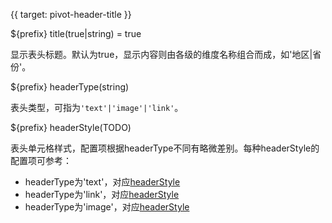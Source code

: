
{{ target: pivot-header-title }}

${prefix} title(true|string) = true

显示表头标题。默认为true，显示内容则由各级的维度名称组合而成，如'地区|省份'。

${prefix} headerType(string)

表头类型，可指为`'text'|'image'|'link'`。

${prefix} headerStyle(TODO)

表头单元格样式，配置项根据headerType不同有略微差别。每种headerStyle的配置项可参考：

- headerType为'text'，对应[headerStyle](../options/PivotTable-columns-text#headerStyle.bgColor)
- headerType为'link'，对应[headerStyle](../options/PivotTable-columns-link#headerStyle.bgColor)
- headerType为'image'，对应[headerStyle](../options/PivotTable-columns-image#headerStyle.bgColor)
